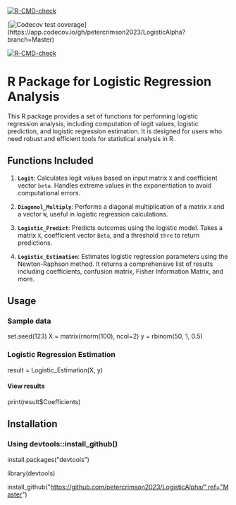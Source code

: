
<!-- badges: start -->
[![R-CMD-check](https://github.com/petercrimson2023/LogisticAlpha/actions/workflows/R-CMD-check.yaml/badge.svg?branch=Master)](https://github.com/petercrimson2023/LogisticAlpha/actions/workflows/R-CMD-check.yaml)

[![Codecov test coverage](https://codecov.io/gh/petercrimson2023/LogisticAlpha/Master/graph/badge.svg?)](https://app.codecov.io/gh/petercrimson2023/LogisticAlpha?branch=Master)

[![R-CMD-check](https://github.com/petercrimson2023/LogisticAlpha/actions/workflows/R-CMD-check.yaml/badge.svg)](https://github.com/petercrimson2023/LogisticAlpha/actions/workflows/R-CMD-check.yaml)
<!-- badges: end -->


# R Package for Logistic Regression Analysis

This R package provides a set of functions for performing logistic regression analysis, including computation of logit values, logistic prediction, and logistic regression estimation. It is designed for users who need robust and efficient tools for statistical analysis in R.

## Functions Included

1. **`Logit`**: Calculates logit values based on input matrix `X` and coefficient vector `beta`. Handles extreme values in the exponentiation to avoid computational errors.

2. **`Diagonol_Multiply`**: Performs a diagonal multiplication of a matrix `X` and a vector `W`, useful in logistic regression calculations.

3. **`Logistic_Predict`**: Predicts outcomes using the logistic model. Takes a matrix `X`, coefficient vector `Beta`, and a threshold `thre` to return predictions.

4. **`Logistic_Estimation`**: Estimates logistic regression parameters using the Newton-Raphson method. It returns a comprehensive list of results including coefficients, confusion matrix, Fisher Information Matrix, and more.

## Usage 

### Sample data


set.seed(123)
X = matrix(rnorm(100), ncol=2)
y = rbinom(50, 1, 0.5)


### Logistic Regression Estimation


result = Logistic_Estimation(X, y)


#### View results

print(result$Coefficients)

## Installation 

### Using devtools::install_github() 

install.packages("devtools")

library(devtools)

install_github("https://github.com/petercrimson2023/LogisticAlpha/",ref="Master")








